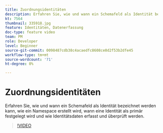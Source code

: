 ```yaml
---
title: Zuordnungsidentitäten
description: Erfahren Sie, wie und wann ein Schemafeld als Identität bezeichnet und wie ein Namespace erstellt wird. Erfahren Sie, wann eine Identität als primär festgelegt und wie Identitätsdaten erfasst und überprüft werden.
kt: 7564
thumbnail: 335918.jpg
feature: Identitäten, Datenerfassung
doc-type: feature video
team: PM
role: Developer
level: Beginner
source-git-commit: 0098487cdb38c4acaedfc8608ce0d2f53b2dfe45
workflow-type: tm+mt
source-wordcount: '71'
ht-degree: 0%

---
```



# Zuordnungsidentitäten

Erfahren Sie, wie und wann ein Schemafeld als Identität bezeichnet werden kann, wie ein Namespace erstellt wird, wann eine Identität als primär festgelegt wird und wie Identitätsdaten erfasst und überprüft werden.

>[!VIDEO](https://video.tv.adobe.com/v/335918?quality=12)
